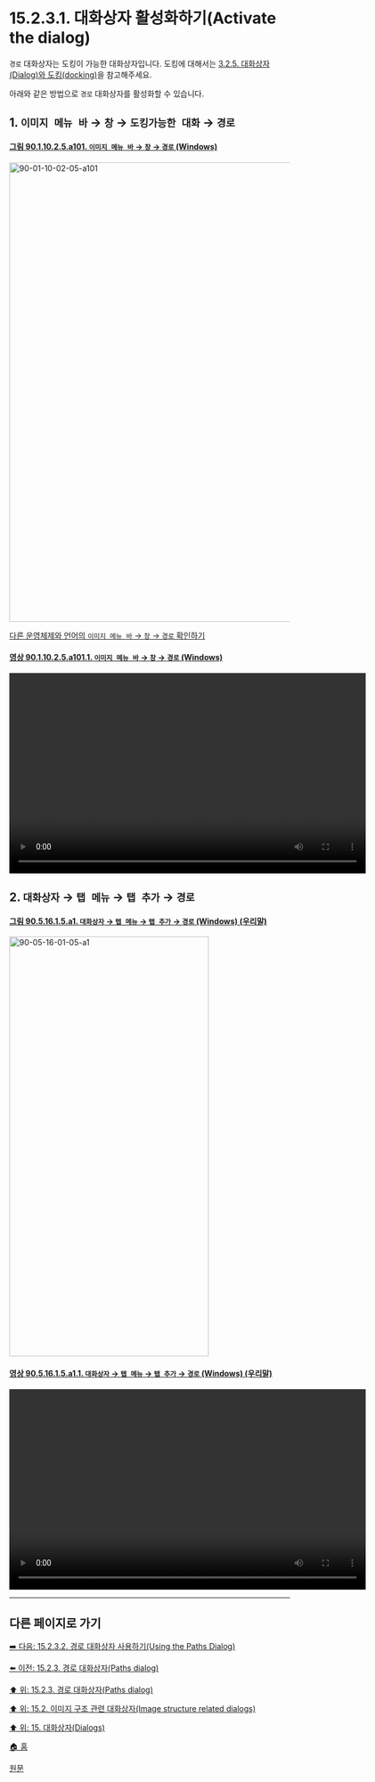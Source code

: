 # 15.2.3.1. 대화상자 활성화하기(Activate the dialog)

`경로` 대화상자는 도킹이 가능한 대화상자입니다. 도킹에 대해서는 [3.2.5. 대화상자(Dialog)와 도킹(docking)](./03-02-05-00-dialogs-and-docking.md)을 참고해주세요.

아래와 같은 방법으로 `경로` 대화상자를 활성화할 수 있습니다.

<a id="15-02-03-01-s1"></a>

## 1. `이미지 메뉴 바` → `창` → `도킹가능한 대화` → `경로`

<a id="90-01-10-02-05-a101"></a>

#### [그림 90.1.10.2.5.a101. `이미지 메뉴 바` → `창` → `경로` (Windows)](./90-01-10-02-05-paths.md#90-01-10-02-05-a101)
<img width="980" height="825" alt="90-01-10-02-05-a101" src="https://github.com/wonder13662/gimp/assets/15767104/c21c997b-2c6e-4f90-9bf5-3ee3fec27966" />

[다른 운영체제와 언어의 `이미지 메뉴 바` → `창` → `경로` 확인하기](./90-01-10-02-05-paths.md#90-01-10-02-05-a102)

<a id="90-01-10-02-05-a101-01"></a>

#### [영상 90.1.10.2.5.a101.1. `이미지 메뉴 바` → `창` → `경로` (Windows)](./90-01-10-02-05-paths.md#90-01-10-02-05-a101-01)
<video controls="controls" width="640" height="360" src="https://github.com/wonder13662/gimp/assets/15767104/277b1503-64c3-4b44-8277-68dd543bf24b"></video>

<a id="15-02-03-01-s2"></a>

## 2. `대화상자` → `탭 메뉴` → `탭 추가` → `경로`

<a id="90-05-16-01-05-a1"></a>

#### [그림 90.5.16.1.5.a1. `대화상자` → `탭 메뉴` → `탭 추가` → `경로` (Windows) (우리말)](./90-05-16-01-05-paths.md#90-05-16-01-05-a1)
<img width="358" height="754" alt="90-05-16-01-05-a1" src="https://github.com/wonder13662/gimp/assets/15767104/bf1ae0cd-c826-4ccd-a5d8-32bcf0ebc2d6" />

<a id="90-05-16-01-05-a1-01"></a>

#### [영상 90.5.16.1.5.a1.1. `대화상자` → `탭 메뉴` → `탭 추가` → `경로` (Windows) (우리말)](./90-05-16-01-05-paths.md#90-05-16-01-05-a1-01)
<video controls="controls" width="640" height="360" src="https://github.com/wonder13662/gimp/assets/15767104/a838e78c-c43b-4308-ad52-420574306f3f"></video>

***

## 다른 페이지로 가기

[➡️ 다음: 15.2.3.2. 경로 대화상자 사용하기(Using the Paths Dialog)](./15-02-03-02-00-using_the_paths_dialog.md)

[⬅️ 이전: 15.2.3. 경로 대화상자(Paths dialog)](./15-02-03-00-paths-dialog.md)

[⬆️ 위: 15.2.3. 경로 대화상자(Paths dialog)](./15-02-03-00-paths-dialog.md)

[⬆️ 위: 15.2. 이미지 구조 관련 대화상자(Image structure related dialogs)](./15-02-00-image-structure-related-dialogs.md)

[⬆️ 위: 15. 대화상자(Dialogs)](./15-00-dialogs.md)

[🏠 홈](./00-home.md)

[원문](https://docs.gimp.org/2.10/ko/gimp-path-dialog.html#gimp-path-dialog-activate)